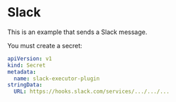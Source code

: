 # Slack

This is an example that sends a Slack message.

You must create a secret:

```yaml
apiVersion: v1
kind: Secret
metadata:
  name: slack-executor-plugin
stringData:
  URL: https://hooks.slack.com/services/.../.../...
```